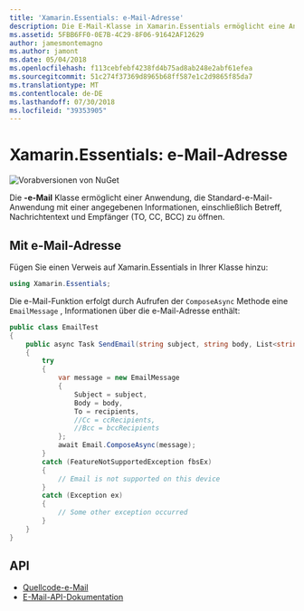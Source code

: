 ```yaml
---
title: 'Xamarin.Essentials: e-Mail-Adresse'
description: Die E-Mail-Klasse in Xamarin.Essentials ermöglicht eine Anwendung, um die Standard-e-Mail-Anwendung mit einer angegebenen Informationen, einschließlich Betreff, Nachrichtentext und Empfänger (TO, CC, BCC) zu öffnen.
ms.assetid: 5FBB6FF0-0E7B-4C29-8F06-91642AF12629
author: jamesmontemagno
ms.author: jamont
ms.date: 05/04/2018
ms.openlocfilehash: f113cebfebf4238fd4b75ad8ab248e2abf61efea
ms.sourcegitcommit: 51c274f37369d8965b68ff587e1c2d9865f85da7
ms.translationtype: MT
ms.contentlocale: de-DE
ms.lasthandoff: 07/30/2018
ms.locfileid: "39353905"
---
```

# <a name="xamarinessentials-email"></a>Xamarin.Essentials: e-Mail-Adresse

![Vorabversionen von NuGet](~/media/shared/pre-release.png)

Die **-e-Mail** Klasse ermöglicht einer Anwendung, die Standard-e-Mail-Anwendung mit einer angegebenen Informationen, einschließlich Betreff, Nachrichtentext und Empfänger (TO, CC, BCC) zu öffnen.

## <a name="using-email"></a>Mit e-Mail-Adresse

Fügen Sie einen Verweis auf Xamarin.Essentials in Ihrer Klasse hinzu:

```csharp
using Xamarin.Essentials;
```

Die e-Mail-Funktion erfolgt durch Aufrufen der `ComposeAsync` Methode eine `EmailMessage` , Informationen über die e-Mail-Adresse enthält:

```csharp
public class EmailTest
{
    public async Task SendEmail(string subject, string body, List<string> recipients)
    {
        try
        {
            var message = new EmailMessage
            {
                Subject = subject,
                Body = body,
                To = recipients,
                //Cc = ccRecipients,
                //Bcc = bccRecipients
            };
            await Email.ComposeAsync(message);
        }
        catch (FeatureNotSupportedException fbsEx)
        {
            // Email is not supported on this device
        }
        catch (Exception ex)
        {
            // Some other exception occurred
        }
    }
}
```

## <a name="api"></a>API

- [Quellcode-e-Mail](https://github.com/xamarin/Essentials/tree/master/Xamarin.Essentials/Email)
- [E-Mail-API-Dokumentation](xref:Xamarin.Essentials.Email)
